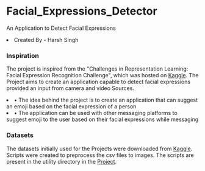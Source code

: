 # Facial_Expressions_Detector
An Application to Detect Facial Expressions
<li>Created By - Harsh Singh</li>

<h3>Inspiration</h3>
<p>
The project is inspired from the "Challenges in Representation Learning: 
Facial Expression Recognition Challenge", which was hosted on 
<a href="https://www.kaggle.com/c/challenges-in-representation-learning-facial-expression-recognition-challenge/overview">Kaggle</a>.
The Project aims to create an application capable to detect facial expressions provided an input from camera and video Sources.
</p>
<p>
<li>•	The idea behind the project is to create an application that can suggest an emoji based on the facial expression of a person</li>
<li>•	The application can be used with other messaging platforms to suggest emoji to the user based on their facial expressions while messaging</li>

</p>

<h3> Datasets </h3>
<p>
The datasets initially used for the Projects were downloaded
from 
<a href="https://www.kaggle.com/c/challenges-in-representation-learning-facial-expression-recognition-challenge/data">Kaggle</a>.
Scripts were created to preprocess the csv files to images.
The scripts are present in the utility directory in the 
<a href="https://github.com/SINGH-HARSH1/Facial_Expressions_Detector/tree/master/utilities">Project</a>.
</p>



